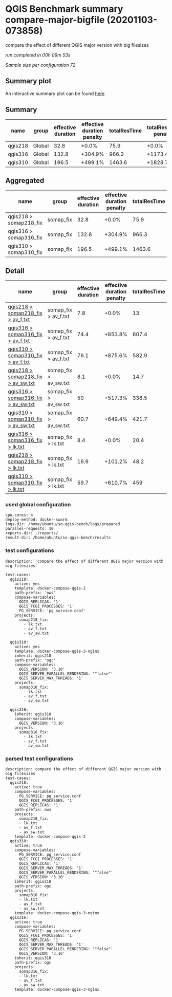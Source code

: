 # QGIS Benchmark summary compare-major-bigfile (20201103-073858)


compare the effect of different QGIS major version with big filesizes

_run completed in 00h 09m 53s_

_Sample size per configuration 72_
## Summary plot
An interactive summary plot can be found [here](report_compare-major-bigfile_20201103-073858_plot.html)

## Summary
| name    | group   |   effective duration | effective duration penalty   |   totalResTime | totalResTime penalty   |   medianResTime | medianResTime penalty   |   minResTime |   maxResTime |   responseSizeMB |   sampleCount |   errorCount |   memMaxMB |   memAvgMB |   memMinMB |   cpuMax% |   cpuAvg% |   cpuMin% |   errorPct |
|---------|---------|----------------------|------------------------------|----------------|------------------------|-----------------|-------------------------|--------------|--------------|------------------|---------------|--------------|------------|------------|------------|-----------|-----------|-----------|------------|
| qgis218 | Global  |                 32.8 | +0.0%                        |           75.9 | +0.0%                  |          1115.5 | +0.0%                   |          556 |        14017 |              1.6 |            72 |            0 |     5253.9 |    4956.37 |     2675.2 |      99.7 |      43.2 |      10.8 |          0 |
| qgis316 | Global  |                132.8 | +304.9%                      |          966.3 | +1173.4%               |         45069.5 | +3940.3%                |         5478 |        68611 |             13.1 |            72 |            0 |     5215.1 |    3327.33 |     2892.2 |      40   |      13.6 |      12.4 |          0 |
| qgis310 | Global  |                196.5 | +499.1%                      |         1463.6 | +1828.7%               |         70204.5 | +6193.5%                |         8793 |        84170 |             13.1 |            72 |            0 |     4693   |    2976.47 |     2794.2 |      40.1 |      13.5 |      12.4 |          0 |

## Aggregated
| name                   | group     |   effective duration | effective duration penalty   |   totalResTime | totalResTime penalty   |   medianResTime | medianResTime penalty   |   minResTime |   maxResTime |   responseSizeMB |   sampleCount |   errorCount |   memMaxMB |   memAvgMB |   memMinMB |   cpuMax% |   cpuAvg% |   cpuMin% |   errorPct |
|------------------------|-----------|----------------------|------------------------------|----------------|------------------------|-----------------|-------------------------|--------------|--------------|------------------|---------------|--------------|------------|------------|------------|-----------|-----------|-----------|------------|
| qgis218 > somap218_fix | somap_fix |                 32.8 | +0.0%                        |           75.9 | +0.0%                  |          1115.5 | +0.0%                   |          556 |        14017 |              1.6 |            72 |            0 |     5253.9 |    4956.37 |     2675.2 |      99.7 |      43.2 |      10.8 |          0 |
| qgis316 > somap316_fix | somap_fix |                132.8 | +304.9%                      |          966.3 | +1173.4%               |         45069.5 | +3940.3%                |         5478 |        68611 |             13.1 |            72 |            0 |     5215.1 |    3327.33 |     2892.2 |      40   |      13.6 |      12.4 |          0 |
| qgis310 > somap310_fix | somap_fix |                196.5 | +499.1%                      |         1463.6 | +1828.7%               |         70204.5 | +6193.5%                |         8793 |        84170 |             13.1 |            72 |            0 |     4693   |    2976.47 |     2794.2 |      40.1 |      13.5 |      12.4 |          0 |

## Detail
| name                                                                                                                                               | group                 |   effective duration | effective duration penalty   |   totalResTime | totalResTime penalty   |   medianResTime | medianResTime penalty   |   sampleCount |   errorCount |   errorPct |   meanResTime |   minResTime |   maxResTime |   pct1ResTime |   pct2ResTime |   pct3ResTime |   throughput |   receivedKBytesPerSec |   sentKBytesPerSec |   responseSizeMB |   memMaxMB |   memAvgMB |   memMinMB |   cpuMax% |   cpuAvg% |   cpuMin% |
|----------------------------------------------------------------------------------------------------------------------------------------------------|-----------------------|----------------------|------------------------------|----------------|------------------------|-----------------|-------------------------|---------------|--------------|------------|---------------|--------------|--------------|---------------|---------------|---------------|--------------|------------------------|--------------------|------------------|------------|------------|------------|-----------|-----------|-----------|
| [qgis218 > somap218_fix > av_f.txt](../results/details/compare-major-bigfile/20201103-073858/qgis218/somap218_fix/av_f.txt/dashboard/index.html)   | somap_fix > av_f.txt  |                  7.8 | +0.0%                        |           13   | +0.0%                  |           305.5 | +0.0%                   |            22 |            0 |          0 |       592.727 |          226 |         1295 |        1192.7 |       1293.65 |          1295 |    10.8321   |               421.402  |           4.45728  |              0.8 |     5213.5 |     5213.5 |     5213.5 |      27.2 |      27.2 |      27.2 |
| [qgis316 > somap316_fix > av_f.txt](../results/details/compare-major-bigfile/20201103-073858/qgis316/somap316_fix/av_f.txt/dashboard/index.html)   | somap_fix > av_f.txt  |                 74.4 | +853.8%                      |          607.4 | +4558.2%               |         30228   | +9794.6%                |            22 |            0 |          0 |     27610.2   |         4182 |        39291 |       39198.9 |      39281.1  |         39291 |     0.318998 |                41.8196 |           0.131264 |              2.8 |     3893.7 |     3391.1 |     2892.2 |      26.9 |      13.2 |      12.4 |
| [qgis310 > somap310_fix > av_f.txt](../results/details/compare-major-bigfile/20201103-073858/qgis310/somap310_fix/av_f.txt/dashboard/index.html)   | somap_fix > av_f.txt  |                 76.1 | +875.6%                      |          582.9 | +4370.1%               |         30079   | +9745.8%                |            22 |            0 |          0 |     26495.8   |         4081 |        35224 |       34897.5 |      35176.2  |         35224 |     0.312021 |                40.9048 |           0.128393 |              2.8 |     3709.3 |     3034.5 |     2794.2 |      29.2 |      13.4 |      12.4 |
| [qgis218 > somap218_fix > av_sw.txt](../results/details/compare-major-bigfile/20201103-073858/qgis218/somap218_fix/av_sw.txt/dashboard/index.html) | somap_fix > av_sw.txt |                  8.1 | +0.0%                        |           14.7 | +0.0%                  |           728   | +0.0%                   |            20 |            0 |          0 |       732.65  |          266 |         1689 |        1295.5 |       1669.65 |          1689 |     8.28844  |               140.791  |           3.38175  |              0.3 |     5253.9 |     5178.5 |     5106.2 |      90.6 |      62.1 |      25.4 |
| [qgis316 > somap316_fix > av_sw.txt](../results/details/compare-major-bigfile/20201103-073858/qgis316/somap316_fix/av_sw.txt/dashboard/index.html) | somap_fix > av_sw.txt |                 50   | +517.3%                      |          338.5 | +2210.0%               |         14082   | +1834.3%                |            20 |            0 |          0 |     16924.5   |         1010 |        28447 |       28369.9 |      28444    |         28447 |     0.449317 |               219.632  |           0.183325 |              9.5 |     5215.1 |     3669   |     2961.5 |      40   |      13.8 |      12.4 |
| [qgis310 > somap310_fix > av_sw.txt](../results/details/compare-major-bigfile/20201103-073858/qgis310/somap310_fix/av_sw.txt/dashboard/index.html) | somap_fix > av_sw.txt |                 60.7 | +649.4%                      |          421.7 | +2777.7%               |         22443.5 | +2982.9%                |            20 |            0 |          0 |     21083.1   |         2658 |        30241 |       30205.1 |      30240.2  |         30241 |     0.36249  |               176.533  |           0.147899 |              9.5 |     4693   |     3053   |     2799.8 |      32   |      13.7 |      12.4 |
| [qgis316 > somap316_fix > lk.txt](../results/details/compare-major-bigfile/20201103-073858/qgis316/somap316_fix/lk.txt/dashboard/index.html)       | somap_fix > lk.txt    |                  8.4 | +0.0%                        |           20.4 | +0.0%                  |           759.5 | +826.2%                 |            30 |            0 |          0 |       678.467 |          286 |          873 |         853.2 |        863.65 |           873 |    10.929    |               296.228  |           4.46906  |              0.8 |     2932.2 |     2921.9 |     2911.6 |      14.9 |      13.8 |      12.7 |
| [qgis218 > somap218_fix > lk.txt](../results/details/compare-major-bigfile/20201103-073858/qgis218/somap218_fix/lk.txt/dashboard/index.html)       | somap_fix > lk.txt    |                 16.9 | +101.2%                      |           48.2 | +136.8%                |            82   | +0.0%                   |            30 |            0 |          0 |      1606.3   |           64 |        11033 |        4079.6 |       7211.6  |         11033 |     2.71912  |                45.5432 |           1.1119   |              0.5 |     5159.6 |     4477.1 |     2675.2 |      99.7 |      40.3 |      10.8 |
| [qgis310 > somap310_fix > lk.txt](../results/details/compare-major-bigfile/20201103-073858/qgis310/somap310_fix/lk.txt/dashboard/index.html)       | somap_fix > lk.txt    |                 59.7 | +610.7%                      |          459   | +2155.0%               |         17682   | +21463.4%               |            30 |            0 |          0 |     15299.4   |         2054 |        18705 |       18594.2 |      18651.7  |         18705 |     0.552395 |                14.9737 |           0.225885 |              0.8 |     2871   |     2841.9 |     2830.9 |      40.1 |      13.4 |      12.5 |

### used global configuration

```
cpu-cores: 4
deploy-method: docker-swarm
logs-dir: /home/ubuntu/so-qgis-bench/logs/prepared
parallel-requests: 10
reports-dir: ./reports/
result-dir: /home/ubuntu/so-qgis-bench/results

```
### test configurations

```
description: 'compare the effect of different QGIS major version with big filesizes'

test-cases:
  qgis218:
    active: yes
    template: docker-compose-qgis-2
    path-prefix: 'ows'
    compose-variables:
      QGIS_REPLICAS: '1'
      QGIS_FCGI_PROCESSES: '1'
      PG_SERVICE: 'pg_service.conf'
    projects:
      somap218_fix:
        - lk.txt
        - av_f.txt
        - av_sw.txt

  qgis310:
    active: yes
    template: docker-compose-qgis-3-nginx
    inherit: qgis218
    path-prefix: 'ogc'
    compose-variables:
      QGIS_VERSION: '3.10'
      QGIS_SERVER_PARALLEL_RENDERING: '"false"'
      QGIS_SERVER_MAX_THREADS: '1'
    projects:
      somap310_fix:
        - lk.txt
        - av_f.txt
        - av_sw.txt

  qgis316:
    inherit: qgis310
    compose-variables:
      QGIS_VERSION: '3.16'
    projects:
      somap316_fix:
        - lk.txt
        - av_f.txt
        - av_sw.txt

```
### parsed test configurations

```
description: compare the effect of different QGIS major version with big filesizes
test-cases:
  qgis218:
    active: true
    compose-variables:
      PG_SERVICE: pg_service.conf
      QGIS_FCGI_PROCESSES: '1'
      QGIS_REPLICAS: '1'
    path-prefix: ows
    projects:
      somap218_fix:
      - lk.txt
      - av_f.txt
      - av_sw.txt
    template: docker-compose-qgis-2
  qgis310:
    active: true
    compose-variables:
      PG_SERVICE: pg_service.conf
      QGIS_FCGI_PROCESSES: '1'
      QGIS_REPLICAS: '1'
      QGIS_SERVER_MAX_THREADS: '1'
      QGIS_SERVER_PARALLEL_RENDERING: '"false"'
      QGIS_VERSION: '3.10'
    inherit: qgis218
    path-prefix: ogc
    projects:
      somap310_fix:
      - lk.txt
      - av_f.txt
      - av_sw.txt
    template: docker-compose-qgis-3-nginx
  qgis316:
    active: true
    compose-variables:
      PG_SERVICE: pg_service.conf
      QGIS_FCGI_PROCESSES: '1'
      QGIS_REPLICAS: '1'
      QGIS_SERVER_MAX_THREADS: '1'
      QGIS_SERVER_PARALLEL_RENDERING: '"false"'
      QGIS_VERSION: '3.16'
    inherit: qgis310
    path-prefix: ogc
    projects:
      somap316_fix:
      - lk.txt
      - av_f.txt
      - av_sw.txt
    template: docker-compose-qgis-3-nginx

```